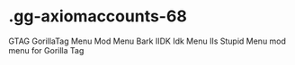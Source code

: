 # .gg-axiomaccounts-68
GTAG GorillaTag Menu Mod Menu Bark IIDK Idk Menu IIs Stupid Menu mod menu for Gorilla Tag
